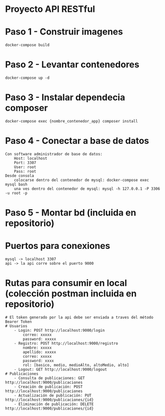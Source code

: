 # Proyecto API RESTful

# Paso 1 - Construir imagenes
    docker-compose build
# Paso 2 - Levantar contenedores
    docker-compose up -d
# Paso 3 - Instalar dependecia composer
    docker-compose exec {nombre_contenedor_app} composer install
# Paso 4 - Conectar a base de datos
    Con software administrador de base de datos: 
        Host: localhost
        Port: 3307
        User: root
        Pass: root
    Desde consola
        colocarse dentro del contenedor de mysql: docker-compose exec mysql bash
        una ves dentro del contenedor de mysql: mysql -h 127.0.0.1 -P 3306 -u root -p
# Paso 5 - Montar bd (incluida en repositorio)

# Puertos para conexiones
    mysql -> localhost 3307
    api -> la api corre sobre el puerto 9000

# Rutas para consumir en local (colección postman incluida en repositorio)
    # El token generado por la api debe ser enviada a traves del método Bearer Token
    # Usuarios
        - Login: POST http://localhost:9000/login
            correo: xxxxx
            password: xxxxx
        - Registro: POST http://localhost:9000/registro
            nombre: xxxxx
            apellido: xxxxx
            correo: xxxxx
            password: xxxx
            rol: [basico, medio, medioAlto, altoMedio, alto]
        - Logout: GET http://localhost:9000/logout
    # Publicaciones
        - Consulta de publicaciones: GET http://localhost:9000/publicaciones
        - Creación de publicación: POST http://localhost:9000/publicaciones
        - Actualización de publicación: PUT http://localhost:9000/publicaciones/{id}
        - Eliminación de publicación: DELETE http://localhost:9000/publicaciones/{id}



